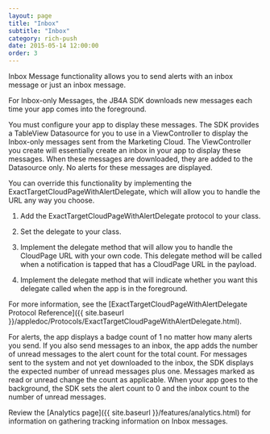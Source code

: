 ```yaml
---
layout: page
title: "Inbox"
subtitle: "Inbox"
category: rich-push
date: 2015-05-14 12:00:00
order: 3
---
```

Inbox Message functionality allows you to send alerts with an inbox message or just an inbox message.

For Inbox-only Messages, the JB4A SDK downloads new messages each time your app comes into the foreground.

You must configure your app to display these messages. The SDK provides a TableView Datasource for you to use in a ViewController to display the Inbox-only messages sent from the Marketing Cloud. The ViewController you create will essentially create an inbox in your app to display these messages.  When these messages are downloaded, they are added to the Datasource only.  No alerts for these messages are displayed.

<script src="https://gist.github.com/sfmc-mobilepushsdk/3baee2f078072a8331146577230dd709.js"></script>

<div id="CPDelegate">You can override this functionality by implementing the ExactTargetCloudPageWithAlertDelegate, which will allow you to handle the URL any way you choose.</div>

1.	Add the ExactTargetCloudPageWithAlertDelegate protocol to your class.

	<script src="https://gist.github.com/sfmc-mobilepushsdk/f582cc17d22723d590c28c706a42e7d1.js"></script>

1. Set the delegate to your class.

    <script src="https://gist.github.com/sfmc-mobilepushsdk/e3df64163d067f3b559b84c057b82499.js"></script>

1.	Implement the delegate method that will allow you to handle the CloudPage URL with your own code.  This delegate method will be called when a notification is tapped that has a CloudPage URL in the payload.

	<script src="https://gist.github.com/sfmc-mobilepushsdk/a8a1922c436db0224038c9e337dc8a99.js"></script>

1.  Implement the delegate method that will indicate whether you want this delegate called when the app is in the foreground.

	<script src="https://gist.github.com/sfmc-mobilepushsdk/74ca87449cf6e782a8ddbb3ebaea3586.js"></script>

For more information, see the [ExactTargetCloudPageWithAlertDelegate Protocol Reference]({{ site.baseurl }}/appledoc/Protocols/ExactTargetCloudPageWithAlertDelegate.html).

For alerts, the app displays a badge count of 1 no matter how many alerts you send. If you also send messages to an inbox, the app adds the number of unread messages to the alert count for the total count. For messages sent to the system and not yet downloaded to the inbox, the SDK displays the expected number of unread messages plus one. Messages marked as read or unread change the count as applicable. When your app goes to the background, the SDK sets the alert count to 0 and the inbox count to the number of unread messages.

Review the [Analytics page]({{ site.baseurl }}/features/analytics.html) for information on gathering tracking information on Inbox messages.